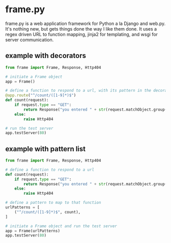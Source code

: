 # frame.py
frame.py is a web application framework for Python a la Django and web.py. It's nothing new, but gets things done the way I like them done.
It uses a regex driven URL to function mapping, jinja2 for templating, and wsgi for server communication.

## example with decorators
```python
from frame import Frame, Response, Http404

# initiate a Frame object
app = Frame()

# define a function to respond to a url, with its pattern in the decorator
@app.route("^/count/([1-9]*)$")
def count(request):
	if request.type == "GET":
		return Response("you entered " + str(request.matchObject.group(1)))
	else:
		raise Http404

# run the test server
app.testServer(80)
```

## example with pattern list
```python
from frame import Frame, Response, Http404

# define a function to respond to a url
def count(request):
	if request.type == "GET":
		return Response("you entered " + str(request.matchObject.group(1)))
	else:
		raise Http404

# define a pattern to map to that function	
urlPatterns = [
	("^/count/([1-9]*)$", count),
]

# initiate a Frame object and run the test server
app = Frame(urlPatterns)
app.testServer(80)
```